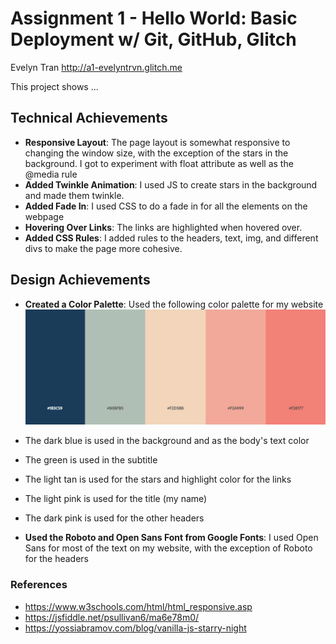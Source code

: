 Assignment 1 - Hello World: Basic Deployment w/ Git, GitHub, Glitch
===

Evelyn Tran
http://a1-evelyntrvn.glitch.me

This project shows ...

## Technical Achievements
- **Responsive Layout**: The page layout is somewhat responsive to changing the window size, with the exception of the stars in the background. I got to experiment with float attribute as well as the @media rule
- **Added Twinkle Animation**: I used JS to create stars in the background and made them twinkle.
- **Added Fade In**: I used CSS to do a fade in for all the elements on the webpage
- **Hovering Over Links**: The links are highlighted when hovered over.
- **Added CSS Rules**: I added rules to the headers, text, img, and different divs to make the page more cohesive.

## Design Achievements
- **Created a Color Palette**: Used the following color palette for my website
![Color Palette](img/colorPalette.png)

- The dark blue is used in the background and as the body's text color
- The green is used in the subtitle
- The light tan is used for the stars and highlight color for the links
- The light pink is used for the title (my name)
- The dark pink is used for the other headers

- **Used the Roboto and Open Sans Font from Google Fonts**: I used Open Sans for most of the text on my website, with the exception of Roboto for the headers 



### References
- https://www.w3schools.com/html/html_responsive.asp
- https://jsfiddle.net/psullivan6/ma6e78m0/ 
- https://yossiabramov.com/blog/vanilla-js-starry-night